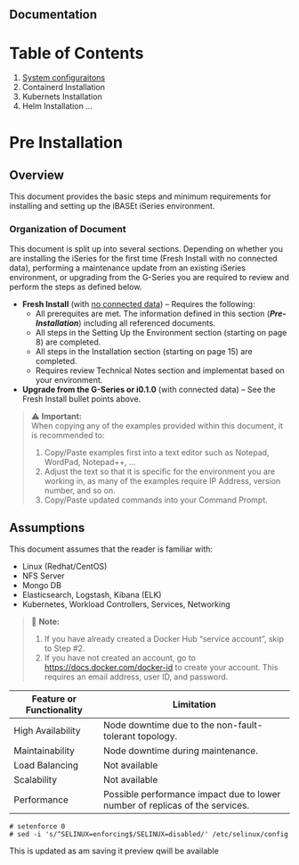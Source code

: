 ## Documentation

# Table of Contents
1. [System configuraitons](/aboutme/pages/1_system_setup.md.md)
2. Containerd Installation
3. Kubernets Installation
4. Helm Installation
...

# Pre Installation
## Overview
This document provides the basic steps and minimum requirements for installing and setting up the iBASEt iSeries environment.
### Organization of Document
This document is split up into several sections. Depending on whether you are installing the iSeries for the first time (Fresh Install with no connected data), performing a maintenance update from an existing iSeries environment, or upgrading from the G-Series you are required to review and perform the steps as defined below.
- **Fresh Install** (with <ins>no connected data</ins>) – Requires the following:
   - All prerequites are met. The information defined in this section (***Pre-Installation***) including all referenced documents.
   - All steps in the Setting Up the Environment section (starting on page 8) are completed.
   - All steps in the Installation section (starting on page 15) are completed.
   - Requires review Technical Notes section and implementat based on your environment.
- **Upgrade from the G-Series or i0.1.0** (with connected data) – See the Fresh Install bullet points above.
> :warning: **Important:**  
>  When copying any of the examples provided within this document, it is recommended to:   
>  1.	Copy/Paste examples first into a text editor such as Notepad, WordPad, Notepad++, ...   
>  2.	Adjust the text so that it is specific for the environment you are working in, as many of the examples require IP Address, version number, and so on.   
>  3.	Copy/Paste updated commands into your Command Prompt.   

## Assumptions
This document assumes that the reader is familiar with:
 
- Linux (Redhat/CentOS)
- NFS Server
- Mongo DB
- Elasticsearch, Logstash, Kibana (ELK)
- Kubernetes, Workload Controllers, Services, Networking

> :memo: **Note:**   
  > 1. If you have already created a Docker Hub “service account”, skip to Step #2.
  > 2. If you have not created an account, go to https://docs.docker.com/docker-id to create your account. This requires an email address, user ID, and password.

| Feature or Functionality| Limitation
|----------- | ----------- |
| High Availability      | Node downtime due to the non-fault-tolerant topology. |
| Maintainability   | Node downtime during maintenance. |
| Load Balancing | Not available |
| Scalability | Not available |
| Performance | Possible performance impact due to lower number of replicas of the services. |

```
# setenforce 0
# sed -i 's/^SELINUX=enforcing$/SELINUX=disabled/' /etc/selinux/config
```
This is updated as  am saving it preview qwill be available

